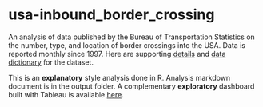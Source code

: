 # usa-inbound_border_crossing

An analysis of data published by the Bureau of Transportation Statistics on the number, type, and location of border crossings into the USA.  Data is reported monthly since 1997.  Here are supporting [details](https://data.bts.gov/Research-and-Statistics/Border-Crossing-Entry-Data/keg4-3bc2/about_data) and [data dictionary](https://bit.ly/4aBKJg0) for the dataset.  

This is an **explanatory** style analysis done in R. Analysis markdown document is in the output folder.  A complementary **exploratory** dashboard built with Tableau is available [here](https://bit.ly/4ch0NW2).
